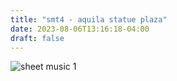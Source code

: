 ```yaml
---
title: "smt4 - aquila statue plaza"
date: 2023-08-06T13:16:18-04:00
draft: false
---
```


![sheet music 1](/aquila-statue-plaza-1.png)
